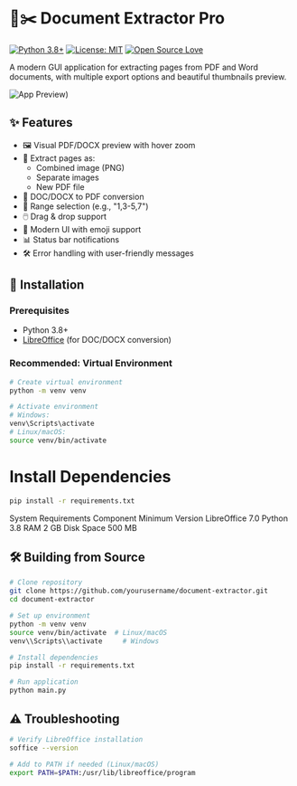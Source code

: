 # 📄✂️ Document Extractor Pro

[![Python 3.8+](https://img.shields.io/badge/python-3.8%2B-blue.svg)](https://www.python.org/downloads/)
[![License: MIT](https://img.shields.io/badge/License-MIT-yellow.svg)](https://opensource.org/licenses/MIT)
[![Open Source Love](https://badges.frapsoft.com/os/v2/open-source.svg?v=103)](https://github.com/ellerbrock/open-source-badges/)

A modern GUI application for extracting pages from PDF and Word documents, with multiple export options and beautiful thumbnails preview.

![App Preview]([https://raw.githubusercontent.com/FahadAkash/Document-Extractor-App/refs/heads/main/view/appview.png)) <!-- Add actual screenshot later -->

## ✨ Features

- 🖼️ Visual PDF/DOCX preview with hover zoom
- 📑 Extract pages as:
  - Combined image (PNG)
  - Separate images
  - New PDF file
- 📝 DOC/DOCX to PDF conversion
- 🎯 Range selection (e.g., "1,3-5,7")
- 🖱️ Drag & drop support
- 🌈 Modern UI with emoji support
- 📊 Status bar notifications
- 🛠️ Error handling with user-friendly messages

## 🚀 Installation

### Prerequisites
- Python 3.8+
- [LibreOffice](https://www.libreoffice.org/) (for DOC/DOCX conversion)

### Recommended: Virtual Environment
```bash
# Create virtual environment
python -m venv venv

# Activate environment
# Windows:
venv\Scripts\activate
# Linux/macOS:
source venv/bin/activate
```
# Install Dependencies
```bash
pip install -r requirements.txt
```
System Requirements
Component	Minimum Version
LibreOffice	7.0
Python	3.8
RAM	2 GB
Disk Space	500 MB
## 🛠️ Building from Source
```bash
# Clone repository
git clone https://github.com/yourusername/document-extractor.git
cd document-extractor

# Set up environment
python -m venv venv
source venv/bin/activate  # Linux/macOS
venv\\Scripts\\activate     # Windows

# Install dependencies
pip install -r requirements.txt

# Run application
python main.py
```
## ⚠️ Troubleshooting
```bash
# Verify LibreOffice installation
soffice --version

# Add to PATH if needed (Linux/macOS)
export PATH=$PATH:/usr/lib/libreoffice/program
```


